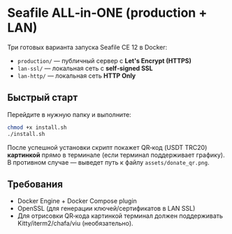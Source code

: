 # Seafile ALL‑in‑ONE (production + LAN)

Три готовых варианта запуска Seafile CE 12 в Docker:

- `production/` — публичный сервер c **Let's Encrypt (HTTPS)**
- `lan-ssl/` — локальная сеть c **self‑signed SSL**
- `lan-http/` — локальная сеть **HTTP Only**

## Быстрый старт
Перейдите в нужную папку и выполните:
```bash
chmod +x install.sh
./install.sh
```
После успешной установки скрипт покажет QR‑код (USDT TRC20) **картинкой** прямо в терминале (если терминал поддерживает графику). В противном случае — выведет путь к файлу `assets/donate_qr.png`.

## Требования
- Docker Engine + Docker Compose plugin
- OpenSSL (для генерации ключей/сертификатов в LAN SSL)
- Для отрисовки QR‑кода картинкой терминал должен поддерживать Kitty/iterm2/chafa/viu (необязательно).
